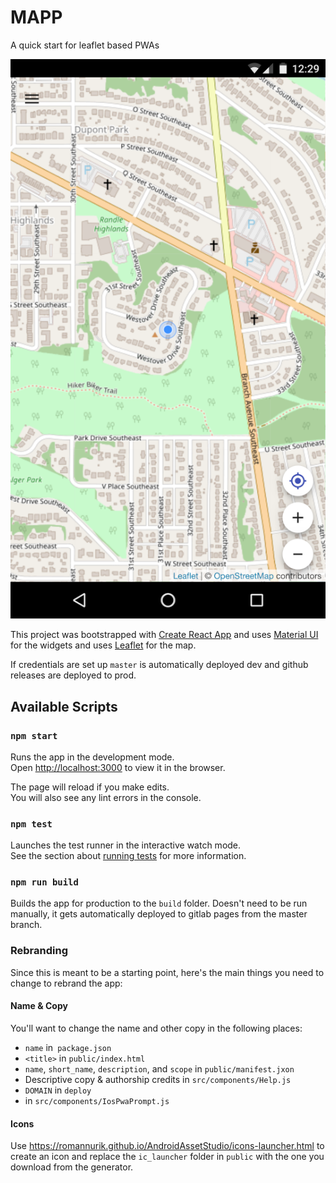 # MAPP

A quick start for leaflet based PWAs

![a screenshot of the app](screenshot.png)

This project was bootstrapped with [Create React App](https://github.com/facebook/create-react-app)
and uses [Material UI](https://material-ui.com/) for the widgets and uses
[Leaflet](https://leafletjs.com) for the map.

If credentials are set up
`master` is automatically deployed dev and github releases are deployed to prod.

## Available Scripts

### `npm start`

Runs the app in the development mode.<br>
Open [http://localhost:3000](http://localhost:3000) to view it in the browser.

The page will reload if you make edits.<br>
You will also see any lint errors in the console.

### `npm test`

Launches the test runner in the interactive watch mode.<br>
See the section about [running tests](https://facebook.github.io/create-react-app/docs/running-tests) for more information.

### `npm run build`

Builds the app for production to the `build` folder. Doesn't need to be run manually, it gets
automatically deployed to gitlab pages from the master branch.

### Rebranding

Since this is meant to be a starting point, here's the main things you need to change to rebrand the app:

#### Name & Copy
You'll want to change the name  and other copy in the following places:
 * `name` in` package.json`
 * `<title>` in `public/index.html`
 * `name`, `short_name`, `description`, and `scope` in `public/manifest.jxon`
 * Descriptive copy & authorship credits in `src/components/Help.js`
 * `DOMAIN` in `deploy`
 * in `src/components/IosPwaPrompt.js`

#### Icons
Use https://romannurik.github.io/AndroidAssetStudio/icons-launcher.html to create an icon and
replace the `ic_launcher` folder in `public` with the one you download from the generator.
